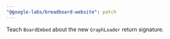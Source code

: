 ```yaml
---
"@google-labs/breadboard-website": patch
---
```


Teach `BoardEmbed` about the new `GraphLoader` return signature.
